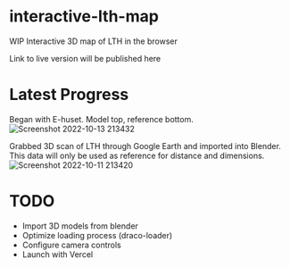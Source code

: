 # interactive-lth-map
WIP
Interactive 3D map of LTH in the browser

Link to live version will be published here

# Latest Progress
Began with E-huset. Model top, reference bottom.
![Screenshot 2022-10-13 213432](https://user-images.githubusercontent.com/68239126/195693215-6ea61454-f6f3-404b-8317-c8566483f569.png)

Grabbed 3D scan of LTH through Google Earth and imported into Blender. This data will only be used as reference for distance and dimensions.
![Screenshot 2022-10-11 213420](https://user-images.githubusercontent.com/68239126/195182700-0e02aa89-ed6f-4d56-a2e8-033dd259bb02.png)

# TODO
- Import 3D models from blender
- Optimize loading process (draco-loader)
- Configure camera controls
- Launch with Vercel
